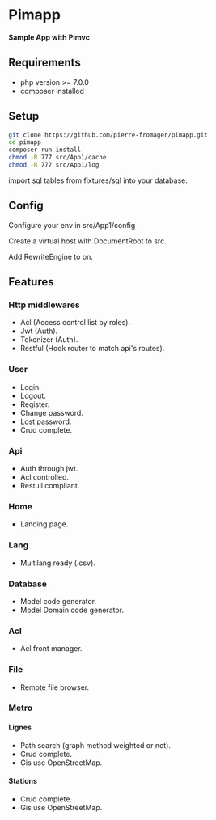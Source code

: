 # Pimapp

**Sample App with Pimvc**

## Requirements

* php version >= 7.0.0
* composer installed

## Setup

```bash
git clone https://github.com/pierre-fromager/pimapp.git
cd pimapp
composer run install
chmod -R 777 src/App1/cache
chmod -R 777 src/App1/log
```

import sql tables from fixtures/sql into your database.

## Config

Configure your env in src/App1/config

Create a virtual host with DocumentRoot to src.

Add  RewriteEngine to on.

## Features

### Http middlewares

* Acl (Access control list by roles).
* Jwt (Auth).
* Tokenizer (Auth).
* Restful (Hook router to match api's routes).

### User

* Login.
* Logout.
* Register.
* Change password.
* Lost password.
* Crud complete.

### Api

* Auth through jwt.
* Acl controlled.
* Restull compliant.

### Home

* Landing page.

### Lang

* Multilang ready (.csv).

### Database

* Model code generator.
* Model Domain code generator.

### Acl

* Acl front manager.

### File

* Remote file browser.

### Metro

#### Lignes

* Path search (graph method weighted or not).
* Crud complete.
* Gis use OpenStreetMap.

#### Stations

* Crud complete.
* Gis use OpenStreetMap.